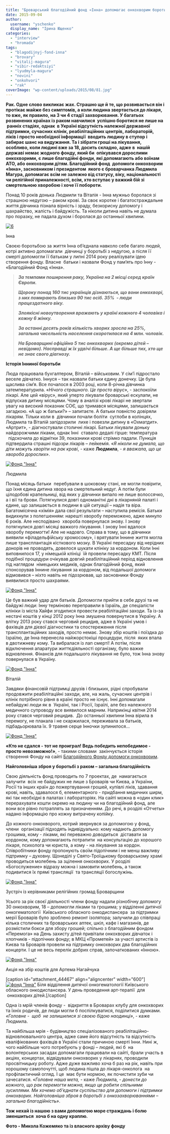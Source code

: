 ```yaml
---
title: "Броварський благодійний фонд «Інна» допомагає онкохворим боротись зі смертельною недугою"
date: 2015-09-04
author: 
  username: "yschenko"
  display_name: "Ірина Ющенко"
categories: 
  - "interview"
  - "hromada"
tags: 
  - "blagodijnyj-fond-inna"
  - "brovary"
  - "vitalij-magura"
  - "vibir-redaktsiyi"
  - "lyudmyla-magura"
  - "novini"
  - "onkohvori"
  - "rak"
coverImage: "wp-content/uploads/2015/08/81.jpg"
---
```


**Рак. Одне слово викликає жах. Страшно ще й те, що розвивається він і протікає майже без симптомів, а коли людина звертається до лікаря, то вже, як правило, на 3 чи 4 стадії захворювання. У багатьох розвинених країнах із раком навчилися  успішно боротися не лише на  ранніх стадіях, однак  в Україні відсутність належної державної підтримки, сучасних клінік, реабілітаційних центрів, лабораторій, ліків і просто необхідної інформації  вводить людину в ступор і забирає шанс на видужання. Та і зібрати гроші на лікування, особливо, коли людині вже за 18, досить складно, адже** **в  нашій державі немає жодного фонду, який би  опікувався дорослими онкохворими, є лише благодійні фонди, які допомагають або воїнам АТО, або онкохворим дітям. Благодійний фонд  допомоги онкохворим «Інна», засновником і президентом  якого є броварчанка Людмила Магура, допомагає всім не залежно від статусу, віку, національності чи релігійної приналежності, всім, хто вступає у важкий бій зі смертельною хворобою і хоче її побороти.**

Понад 10 років донька Людмили та Віталія - Інна мужньо боролася зі страшною недугою – раком крові. За своє коротке і багатостраждальне життя дівчинка пізнала вірність і зраду, безкорисну допомогу і шахрайство, жалість і байдужість. Та ніколи дитина навіть не думала про поразку, не падала духом і боролася до останньої хвилини.

[![6](https://mpz.brovary.org/wp-content/uploads/2015/08/62.jpg)](https://mpz.brovary.org/wp-content/uploads/2015/08/62.jpg)

Інна

Своєю боротьбою за життя Інна об’єднала навколо себе багато людей, котрі активно допомагали  дівчинці у боротьбі з недугою, а після її смерті допомогли її батькам у липні 2014 року реалізувати ідею створення фонду. Власне  батьки і назвали Фонд у пам’ять про Інну - «Благодійний Фонд «Інна».

> **_За темпами поширення раку, Україна на 2 місці серед країн Європи._**
> 
> **_Щороку понад 160 тис українців дізнаються, що вони онкохворі, з них помирають близько 90 тис осіб. 35%  - люди працездатного віку._**
> 
> **_Злоякісні новоутворення вражають у країні кожного 4 чоловіка і кожну 6 жінку._**
> 
> **_За останні десять років кількість хворих зросла на 25%, загальна чисельність населення скоротилася на 4 млн. чоловік._**
> 
> **_На Броварщині офіційно 5 тис онкохворих (окремо дітей – невідомо). Насправді ж їх удвічі більше. А ще більше тих, хто ще не знає свого діагнозу._**

**Історія Інниної боротьби**

Люда працювала бухгалтером, Віталій – військовим. У сім’ї підростало веселе дівчатко. Іннуся – так назвали батьки єдину донечку. Це була щаслива сім’я. Все почалося в 2003 році, коли 8-річна дівчинка затемпературила. «_Нічого страшного. Це просто вірус_», - заспокоїли лікарі. Але цей «вірус», який уперто лікували броварські ескулапи, не відпускав дитину місяцями. Чому в аналізі крові лікарі не звертали увагу на високий показник СОЄ, що тримався місяцями, залишається  загадкою. «А що ж батьки?» – запитаєте. А батьки повністю довіряли лікарям. Тільки коли в  дівчинки почали боліти  суглоби в колінцях, Людмила та Віталій запідозрили  лихе і повезли дитину в «Охматдит». «Артрит», - діагностували столичні лікарі. Батьки лікували доньку  найдорожчими ліками, однак Інні  ставало дедалі гірше: температура   підскочила до відмітки 39, показники крові стрімко падали. Пункція підтвердила страшні підозри лікарів – лейкемія. «_Я ніколи не думала, що діти можуть хворіти на рак крові_, - каже **Людмила**, - _я вважала, що це хвороба дорослих»_.

[![Фонд "Інна"](https://mpz.brovary.org/wp-content/uploads/2015/08/10.jpg)](https://mpz.brovary.org/wp-content/uploads/2015/08/10.jpg)

Людмила

Понад місяць батьки  перебували в шоковому стані, не могли повірити, що їхня єдина дитина хвора на смертельний недуг. А потім були цілодобові крапельниці, від яких у дівчинки випало не лише волоссячко, а і вії та брови. Потягнулися довгі одноманітні дні в лікарняній палаті і єдине, що залишається в людини в цій ситуації – надія та віра. Багатомісячна «хімія» дала свої результати – наступила ремісія. Батьки видихнули з полегшенням: нарешті хворобу переможено, адже минуло 6 років. Але несподівано  хвороба повернулася знову. І знову потягнулися довгі місяці важкого лікування. І знову Інні вдалося хворобу перемогти! Але не надовго. Справа в тому, що в дівчинки виявили «філадельфійську хромосому», і врятувати Іннине життя могла лише трансплантація кісткового мозку. В Україні пересадку від нерідних донорів не проводять, довелося шукати клініку за кордоном. Коли Інні виповнилося 17, у німецькій клініці  їй провели пересадку КМТ. Після подібної процедури очікував довгий реабілітаційний період відновлення під наглядом  німецьких медиків, однак благодійний фонд, який спонсорував Іннине лікування за кордоном, від подальшої допомоги відмовився – ніхто навіть не підозрював, що засновники Фонду виявилися просто шахраями.

[![Фонд "Інна"](https://mpz.brovary.org/wp-content/uploads/2015/08/81.jpg)](https://mpz.brovary.org/wp-content/uploads/2015/08/81.jpg)

Це був важкий удар для батьків. Допомогли прийти в себе друзі та не байдужі люди: Інну терміново переправили в Ізраїль, де спеціалісти клініки із міста Хайфи згодилися провести реабілітаційні заходи. Та із-за нестачі коштів у кінці 2012 року Інна змушена повернутися в Україну. А влітку 2013 року стався черговий рецидив, адже в Україні умов і фахівців для дієвої діагностики та спостереження після трансплантаційних заходів, просто немає. Знову збір коштів і поїздка до Ізраїлю, де Інна перенесла найжорстокіші процедури, після  яких впала в двотижневу кому. Та вибралася із лап смерті! А потім, після відключення апаратури життєдіяльності організму, було важке відновлення. Фінансів для подальшого лікування не було, тож Інна знову повернулася в Україну.

[![Фонд "Інна"](https://mpz.brovary.org/wp-content/uploads/2015/08/112.jpg)](https://mpz.brovary.org/wp-content/uploads/2015/08/112.jpg)

Віталій

Завдяки фінансовій підтримці друзів і близьких, рідні спробували продовжити реабілітаційні заходи, але, на жаль, сучасних центрів і клінік потрібного рівня в країні просто не існує. Інні допомагали небайдужі люди як в  Україні, так і Росії, Ізраїлі, але без належного медичного супроводу все виявилося марним. Наприкінці квітня 2014 року стався черговий рецидив.  До останньої хвилини Інна вірила в перемогу, не плакала і не скаржилася, переживала за батьків, підбадьорювала їх. 9 травня серце Інночки зупинилося...

[![Фонд "Інна"](https://mpz.brovary.org/wp-content/uploads/2015/08/53.jpg)](https://mpz.brovary.org/wp-content/uploads/2015/08/53.jpg)

**«Кто не сдался - тот не проиграл! Ведь победить непобедимое - просто невозможно!»**, - такими словами  закінчується історія створення Фонду на сайті [Благодійного Фонду допомоги онкохворим](https://fond-inna.org/o-nas.html). 

**Найголовніша зброя у боротьбі з раком – загальна благодійність**

Свою діяльність фонд проводить по 7 проектах, де  намагається залучити  всіх не байдужих не лише з Броварів чи Києва, а України, Росії та інших країн до пожертвування грошей, купівлі ліків, здавання крові, навіть, здавалося б, елементарного - придбання медичних ширм, які так необхідні в палатах і лабораторіях. На сайті можна в «один клик» перерахувати кошти окремо на людину чи на благодійний фонд, але вони все рівно потраплять за призначенням. До речі, в розділі «Отчеты» надано інформацію про кожну витрачену копійку.

До кожного онкохворого, котрий звернувся за допомогою у фонд, члени  організації підходять індивідуально: кому надають допомогу грошима, кому - ліками, які переважно доводиться  діставати за кордоном, кому допомагають потрапити  на консультацію до хорошого лікаря, психолога чи юриста, а кому - на лікування за кордон. Співробітники фонду пропонують своїм підопічним і не менш важливу підтримку – духовну. Щонеділі у Свято-Троїцькому броварському храмі проводиться молебень за зцілення онкохворих. У розділі «Богослужение» відразу можна і замовити молебень, а також подивитися їх прямі трансляції  та трансляції богослужінь.

[![Фонд "Інна"](https://mpz.brovary.org/wp-content/uploads/2015/08/43.jpg)](https://mpz.brovary.org/wp-content/uploads/2015/08/43.jpg)

Зустріч із керівниками релігійних громад Броварщини

Усього за рік своєї діяльності члени фонду надали різнобічну допомогу 30 онкохворим, 18 – допомогли ліками та грошима; у відділенні дитячої онкогематології  Київського обласного онкодиспансера  за підтримки мерії Броварів було зроблено ремонт ізолятора; залучили до співпраці кілька столичних та броварських аптек, шкіл, кафе і магазинів, де розмістили бокси для збору грошей; спільно з благодійним фондом «Перемога» на День захисту дітей привітали онкохворих дівчаток і хлопчиків - підопічних фонду; в МКЦ «Прометей» за участі артистів із Києва та Броварів провели на підтримку онкохворих два благодійних концерти. І це не весь перелік добрих справ, започаткованих «Інною».

[![Фонд "Інна"](https://mpz.brovary.org/wp-content/uploads/2015/08/32.jpg)](https://mpz.brovary.org/wp-content/uploads/2015/08/32.jpg)

Акція на збір коштів для Артема Нагайчука

\[caption id="attachment\_44467" align="aligncenter" width="600"\][![фонд "Інна"](https://mpz.brovary.org/wp-content/uploads/2015/08/16.jpg)](https://mpz.brovary.org/wp-content/uploads/2015/08/16.jpg) Біля відділення дитячої онкогематології Київського обласного онкодиспансера. У день проведення арт-терапії  для  онкохворих дітей.\[/caption\]

Одна із мрій членів фонду -  відкриття в Броварах клубу для онкохворих та їхніх родичів, де люди могли б поспілкуватися, поділитися думками. _«Головне -  щоб  не залишилися зі своєю бідою наодинці»_, - каже Людмила.

Та найбільша мрія - будівництво спеціалізованого реабілітаційно-відновлювального центра, адже саме його відсутність та відсутність кваліфікованих фахівців в Україні стали причиною смерті Інни. Нині ж, чого найбільше чого потребують у фонді – людей, які б  на волонтерських засадах допомагали працювали на сайті, брали участь в акціях, концертах, відвідували онкохворих у лікарнях, проводили просвітницьку роботу. Адже дуже важливо хоча б раз на рік, навіть при хорошому самопочутті, щоб людина пішла до лікаря-онколога  на профілактичний огляд. І це  має бути нормою, як почистити зуби чи зачесатися. «_Головне наша мета,_ - каже Людмила, - _донести до кожного, що рак перемогти можна, якщо це робити спільними зусиллями. Ми хочемо об’єднати суспільство для допомоги і підтримки онкохворих. Найголовніша зброя в боротьбі з онкозахворюваннями – загальна благодійність»_.

**Тож нехай із нашою з вами допомогою море страждань і болю зменшиться  хоча б на одну краплю**_**.**_

**Фото - Микола Кожемяко та із власного архіву фонду**
